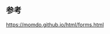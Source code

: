 ## 参考

<a href="https://momdo.github.io/html/forms.html" target="_blank">https://momdo.github.io/html/forms.html</a>
